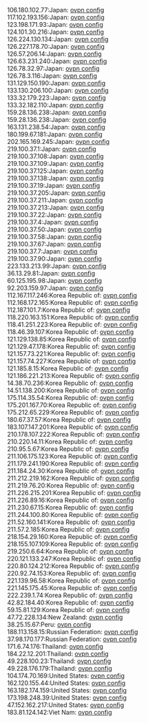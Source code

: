 106.180.102.77:Japan: [ovpn config](vpn/106_180_102_77.ovpn)  
117.102.193.156:Japan: [ovpn config](vpn/117_102_193_156.ovpn)  
123.198.171.93:Japan: [ovpn config](vpn/123_198_171_93.ovpn)  
124.101.30.216:Japan: [ovpn config](vpn/124_101_30_216.ovpn)  
126.224.130.134:Japan: [ovpn config](vpn/126_224_130_134.ovpn)  
126.227.178.70:Japan: [ovpn config](vpn/126_227_178_70.ovpn)  
126.57.206.14:Japan: [ovpn config](vpn/126_57_206_14.ovpn)  
126.63.231.240:Japan: [ovpn config](vpn/126_63_231_240.ovpn)  
126.78.32.97:Japan: [ovpn config](vpn/126_78_32_97.ovpn)  
126.78.3.116:Japan: [ovpn config](vpn/126_78_3_116.ovpn)  
131.129.150.190:Japan: [ovpn config](vpn/131_129_150_190.ovpn)  
133.130.206.100:Japan: [ovpn config](vpn/133_130_206_100.ovpn)  
133.32.179.223:Japan: [ovpn config](vpn/133_32_179_223.ovpn)  
133.32.182.110:Japan: [ovpn config](vpn/133_32_182_110.ovpn)  
159.28.136.238:Japan: [ovpn config](vpn/159_28_136_238.ovpn)  
159.28.136.238:Japan: [ovpn config](vpn/159_28_136_238.ovpn)  
163.131.238.54:Japan: [ovpn config](vpn/163_131_238_54.ovpn)  
180.199.67.181:Japan: [ovpn config](vpn/180_199_67_181.ovpn)  
202.165.169.245:Japan: [ovpn config](vpn/202_165_169_245.ovpn)  
219.100.37.1:Japan: [ovpn config](vpn/219_100_37_1.ovpn)  
219.100.37.108:Japan: [ovpn config](vpn/219_100_37_108.ovpn)  
219.100.37.109:Japan: [ovpn config](vpn/219_100_37_109.ovpn)  
219.100.37.125:Japan: [ovpn config](vpn/219_100_37_125.ovpn)  
219.100.37.138:Japan: [ovpn config](vpn/219_100_37_138.ovpn)  
219.100.37.19:Japan: [ovpn config](vpn/219_100_37_19.ovpn)  
219.100.37.205:Japan: [ovpn config](vpn/219_100_37_205.ovpn)  
219.100.37.211:Japan: [ovpn config](vpn/219_100_37_211.ovpn)  
219.100.37.213:Japan: [ovpn config](vpn/219_100_37_213.ovpn)  
219.100.37.22:Japan: [ovpn config](vpn/219_100_37_22.ovpn)  
219.100.37.4:Japan: [ovpn config](vpn/219_100_37_4.ovpn)  
219.100.37.50:Japan: [ovpn config](vpn/219_100_37_50.ovpn)  
219.100.37.58:Japan: [ovpn config](vpn/219_100_37_58.ovpn)  
219.100.37.67:Japan: [ovpn config](vpn/219_100_37_67.ovpn)  
219.100.37.7:Japan: [ovpn config](vpn/219_100_37_7.ovpn)  
219.100.37.90:Japan: [ovpn config](vpn/219_100_37_90.ovpn)  
223.133.213.99:Japan: [ovpn config](vpn/223_133_213_99.ovpn)  
36.13.29.81:Japan: [ovpn config](vpn/36_13_29_81.ovpn)  
60.125.195.98:Japan: [ovpn config](vpn/60_125_195_98.ovpn)  
92.203.159.97:Japan: [ovpn config](vpn/92_203_159_97.ovpn)  
112.167.117.246:Korea Republic of: [ovpn config](vpn/112_167_117_246.ovpn)  
112.168.172.165:Korea Republic of: [ovpn config](vpn/112_168_172_165.ovpn)  
112.187.101.7:Korea Republic of: [ovpn config](vpn/112_187_101_7.ovpn)  
118.220.163.151:Korea Republic of: [ovpn config](vpn/118_220_163_151.ovpn)  
118.41.251.223:Korea Republic of: [ovpn config](vpn/118_41_251_223.ovpn)  
118.46.39.107:Korea Republic of: [ovpn config](vpn/118_46_39_107.ovpn)  
121.129.138.85:Korea Republic of: [ovpn config](vpn/121_129_138_85.ovpn)  
121.129.47.178:Korea Republic of: [ovpn config](vpn/121_129_47_178.ovpn)  
121.157.73.221:Korea Republic of: [ovpn config](vpn/121_157_73_221.ovpn)  
121.157.74.227:Korea Republic of: [ovpn config](vpn/121_157_74_227.ovpn)  
121.185.8.15:Korea Republic of: [ovpn config](vpn/121_185_8_15.ovpn)  
121.186.221.213:Korea Republic of: [ovpn config](vpn/121_186_221_213.ovpn)  
14.38.70.236:Korea Republic of: [ovpn config](vpn/14_38_70_236.ovpn)  
14.51.138.200:Korea Republic of: [ovpn config](vpn/14_51_138_200.ovpn)  
175.114.35.54:Korea Republic of: [ovpn config](vpn/175_114_35_54.ovpn)  
175.201.167.70:Korea Republic of: [ovpn config](vpn/175_201_167_70.ovpn)  
175.212.65.229:Korea Republic of: [ovpn config](vpn/175_212_65_229.ovpn)  
180.67.37.57:Korea Republic of: [ovpn config](vpn/180_67_37_57.ovpn)  
183.107.147.201:Korea Republic of: [ovpn config](vpn/183_107_147_201.ovpn)  
210.178.107.222:Korea Republic of: [ovpn config](vpn/210_178_107_222.ovpn)  
210.220.14.11:Korea Republic of: [ovpn config](vpn/210_220_14_11.ovpn)  
210.95.5.67:Korea Republic of: [ovpn config](vpn/210_95_5_67.ovpn)  
211.106.175.123:Korea Republic of: [ovpn config](vpn/211_106_175_123.ovpn)  
211.179.241.190:Korea Republic of: [ovpn config](vpn/211_179_241_190.ovpn)  
211.184.24.30:Korea Republic of: [ovpn config](vpn/211_184_24_30.ovpn)  
211.212.219.162:Korea Republic of: [ovpn config](vpn/211_212_219_162.ovpn)  
211.219.76.20:Korea Republic of: [ovpn config](vpn/211_219_76_20.ovpn)  
211.226.215.201:Korea Republic of: [ovpn config](vpn/211_226_215_201.ovpn)  
211.226.89.16:Korea Republic of: [ovpn config](vpn/211_226_89_16.ovpn)  
211.230.67.15:Korea Republic of: [ovpn config](vpn/211_230_67_15.ovpn)  
211.244.100.80:Korea Republic of: [ovpn config](vpn/211_244_100_80.ovpn)  
211.52.160.141:Korea Republic of: [ovpn config](vpn/211_52_160_141.ovpn)  
211.57.2.185:Korea Republic of: [ovpn config](vpn/211_57_2_185.ovpn)  
218.154.29.160:Korea Republic of: [ovpn config](vpn/218_154_29_160.ovpn)  
218.155.107.109:Korea Republic of: [ovpn config](vpn/218_155_107_109.ovpn)  
219.250.6.64:Korea Republic of: [ovpn config](vpn/219_250_6_64.ovpn)  
220.121.133.247:Korea Republic of: [ovpn config](vpn/220_121_133_247.ovpn)  
220.80.124.212:Korea Republic of: [ovpn config](vpn/220_80_124_212.ovpn)  
220.92.74.153:Korea Republic of: [ovpn config](vpn/220_92_74_153.ovpn)  
221.139.96.58:Korea Republic of: [ovpn config](vpn/221_139_96_58.ovpn)  
221.145.175.45:Korea Republic of: [ovpn config](vpn/221_145_175_45.ovpn)  
222.239.1.74:Korea Republic of: [ovpn config](vpn/222_239_1_74.ovpn)  
42.82.184.40:Korea Republic of: [ovpn config](vpn/42_82_184_40.ovpn)  
59.15.81.129:Korea Republic of: [ovpn config](vpn/59_15_81_129.ovpn)  
47.72.228.134:New Zealand: [ovpn config](vpn/47_72_228_134.ovpn)  
38.25.15.67:Peru: [ovpn config](vpn/38_25_15_67.ovpn)  
188.113.158.15:Russian Federation: [ovpn config](vpn/188_113_158_15.ovpn)  
37.98.170.177:Russian Federation: [ovpn config](vpn/37_98_170_177.ovpn)  
171.6.74.176:Thailand: [ovpn config](vpn/171_6_74_176.ovpn)  
184.22.12.201:Thailand: [ovpn config](vpn/184_22_12_201.ovpn)  
49.228.100.23:Thailand: [ovpn config](vpn/49_228_100_23.ovpn)  
49.228.176.179:Thailand: [ovpn config](vpn/49_228_176_179.ovpn)  
104.174.70.169:United States: [ovpn config](vpn/104_174_70_169.ovpn)  
162.120.155.44:United States: [ovpn config](vpn/162_120_155_44.ovpn)  
163.182.174.159:United States: [ovpn config](vpn/163_182_174_159.ovpn)  
173.198.248.39:United States: [ovpn config](vpn/173_198_248_39.ovpn)  
47.152.162.217:United States: [ovpn config](vpn/47_152_162_217.ovpn)  
183.81.124.142:Viet Nam: [ovpn config](vpn/183_81_124_142.ovpn)  
